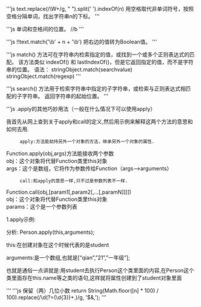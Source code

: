 '''js
text.replace(/\W+/g, " ").split(' ').indexOf(n)
用空格取代非单词符号，按照空格分隔单词，找出字符串n的下标。
'''

'''js
单词和空格间的位置。
//b
'''

'''js
!!text.match('\\b' + n + '\\b')
把右边的值转为Boolean值。
'''

'''js
match() 方法可在字符串内检索指定的值，或找到一个或多个正则表达式的匹配。
该方法类似 indexOf() 和 lastIndexOf()，但是它返回指定的值，而不是字符串的位置。
语法：
stringObject.match(searchvalue)
stringObject.match(regexp)
'''

'''js
search() 方法用于检索字符串中指定的子字符串，或检索与正则表达式相匹配的子字符串。
返回字符串的起始位置。
'''

'''js
.apply的其他巧妙用法（一般在什么情况下可以使用apply）  
  
我首先从网上查到关于apply和call的定义,然后用示例来解释这两个方法的意思和如何去用.  
  
         apply:方法能劫持另外一个对象的方法，继承另外一个对象的属性.  
  
 Function.apply(obj,args)方法能接收两个参数  
obj：这个对象将代替Function类里this对象  
args：这个是数组，它将作为参数传给Function（args-->arguments）  
  
         call:和apply的意思一样,只不过是参数列表不一样.  
  
 Function.call(obj,[param1[,param2[,…[,paramN]]]])  
obj：这个对象将代替Function类里this对象  
params：这个是一个参数列表  
  
1.apply示例:  
  
<script type="text/javascript">   
/*定义一个人类*/   
function Person(name,age) {   
    this.name=name; this.age=age;   
}   
 /*定义一个学生类*/   
functionStudent(name,age,grade) {   
    Person.apply(this,arguments); this.grade=grade;   
}   
//创建一个学生类   
var student=new Student("qian",21,"一年级");   
//测试   
alert("name:"+student.name+"\n"+"age:"+student.age+"\n"+"grade:"+student.grade);   
//大家可以看到测试结果name:qian age:21 grade:一年级   
//学生类里面我没有给name和age属性赋值啊,为什么又存在这两个属性的值呢,这个就是apply的神奇之处.   
</script>   
  
分析: Person.apply(this,arguments);  
  
this:在创建对象在这个时候代表的是student  
  
arguments:是一个数组,也就是[“qian”,”21”,”一年级”];  
  
也就是通俗一点讲就是:用student去执行Person这个类里面的内容,在Person这个类里面存在this.name等之类的语句,这样就将属性创建到了student对象里面  
  
'''
'''js
保留（两）几位小数
return String(Math.floor([n] * 100) / 100).replace(/\d(?=(\d{3})+\.)/g, '$&,');
'''
